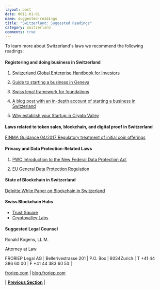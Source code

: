 ```yaml
---
layout: post
date: 0011-01-01
name: suggested-readings
title: "Switzerland: Suggested Readings"
category: switzerland
comments: true
---
```


To learn more about Switzerland's laws we recommend the following readings: 

#### Registering and doing business in Switzerland
1. [Switzerland Global Enterprise Handbook for Investors](https://www.s-ge.com/en/publication/handbook-investors/handbook-investors)

2. [Guide to starting a business in Geneva](http://www.whygeneva.ch/en/guide-starting-business-canton-geneva)

3. [Swiss legal framework for foundations](http://www.icnl.org/research/journal/vol16iss1/swiss-legal-framework.pdf)

4. [A blog post with an in-depth account of starting a business in Switzerland](http://www.quinagcommunication.com/en/news/3_Setting-up-a-company-in-Switzerland-Our-experience-creating-Quinag-.html)

5. [Why establish your Startup in Crypto Valley](https://cryptovalley.swiss/mdocuments-library/?mdocs-cat=mdocs-cat-3&mdocs-att=null)

#### Laws related to token sales, blockchain, and digital proof in Switzerland
[FINMA Guidance 04/2017 Regulatory treatment of initial coin offerings](https://www.finma.ch/en/documentation/finma-guidance/#Order=4)

#### Privacy and Data Protection-Related Laws
1. [PWC Introduction to the New Federal Data Protection Act](https://news.pwc.ch/wp-content/uploads/2016/12/Legal-Communication-Data-Protection_en.pdf)

2. [EU General Data Protection Regulation](https://www.eugdpr.org)

#### State of Blockchain in Switzerland
[Deloitte White Paper on Blockchain in Switzerland](https://www2.deloitte.com/content/dam/Deloitte/ch/Documents/innovation/ch-en-innovation-blockchain-revolution.pdf)

#### Swiss Blockchain Hubs
* [Trust Square](https://www.trustsquare.ch/)
* [Cryptovalley Labs](https://cryptovalleylabs.com/)

#### Suggested Legal Counsel
Ronald Kogens, LL.M.

Attorney at Law

FRORIEP Legal AG | Bellerivestrasse 201 | P.O. Box | 8034Zurich | T +41 44 386 60 00 | F +41 44 383 60 50 |  

[froriep.com](www.froriep.com) | [blog.froriep.com](blog.froriep.com)


| **[Previous Section]( https://neo-project.github.io/global-blockchain-compliance-hub//switzerland/switzerland-nullify-smart-contracts.html)** |
